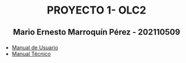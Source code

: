 # <p align="center"> **PROYECTO 1- OLC2**
## <p align = "center"> Mario Ernesto Marroquín Pérez - 202110509

- [Manual de Usuario](./Manuales/De%20Usuario.md)
- [Manual Técnico](./Manuales/Técnico.md)